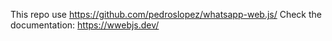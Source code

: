 This repo use https://github.com/pedroslopez/whatsapp-web.js/
Check the documentation: https://wwebjs.dev/